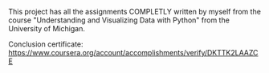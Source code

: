 This project has all the assignments COMPLETLY written by myself from the course "Understanding and Visualizing Data with Python" from the University of Michigan.

Conclusion certificate: https://www.coursera.org/account/accomplishments/verify/DKTTK2LAAZCE
